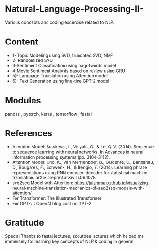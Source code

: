 # Natural-Language-Processing-II-

Various concepts and coding excercise related to NLP.

# Content

- 1- Topic Modeling using SVD, truncated SVD, NMF
- 2- Randomized SVD
- 3-Sentiment Classification using bagofwords model
- 4-Movie Sentiment Analysis based on review using GRU
- 5)- Language Translation using Attention model
- 6)- Text Generation using fine-tine GPT-2 model

# Modules

pandas , pytorch, keras , tensorflow , fastai

# References

- Attention Model: Sutskever, I., Vinyals, O., & Le, Q. V. (2014). Sequence to sequence learning with neural networks. In Advances in neural information processing systems (pp. 3104-3112).
- Attention Model: Cho, K., Van Merriënboer, B., Gulcehre, C., Bahdanau, D., Bougares, F., Schwenk, H., & Bengio, Y. (2014). Learning phrase representations using RNN encoder-decoder for statistical machine translation. arXiv preprint arXiv:1406.1078.
- seq2seq Model with Attention: https://jalammar.github.io/visualizing-neural-machine-translation-mechanics-of-seq2seq-models-with-attention/
- For Transformer: The Illustrated Transformer
- For GPT-2 : OpenAI blog post on GPT-2

# Gratitude

Special Thanks to fastai lectures, scoutbee lectures which helped me immensely for learning key concepts of NLP & coding in general
